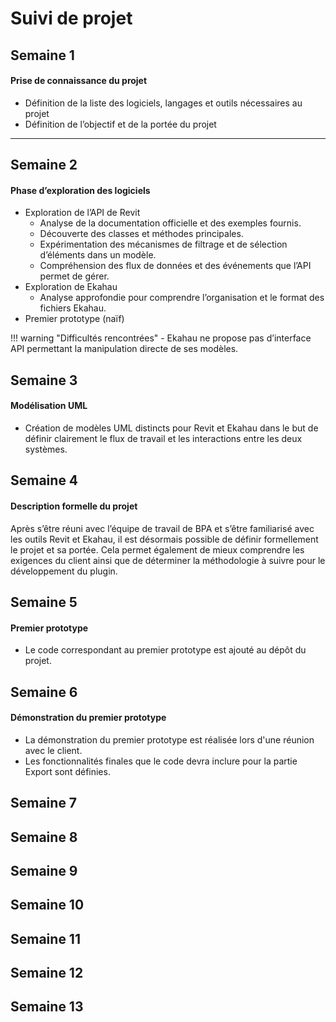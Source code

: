 # Suivi de projet

## Semaine 1

#### Prise de connaissance du projet
- Définition de la liste des logiciels, langages et outils nécessaires au projet
- Définition de l’objectif et de la portée du projet

<!-- !!! info "Notes" -->
<!-- - Il est possible que nous révisions les exigences après le prototypage -->

<!-- !!! warning "Difficultés rencontrées" -->
<!-- - Le plugin Mermaid n'était pas reconnu : confusion entre `mkdocs-mermaid2-plugin` (pip) et `mermaid2` (plugin name) -->
<!-- - Résolu après nettoyage et configuration correcte dans `mkdocs.yml` -->

<!-- !!! abstract "Prochaines étapes" -->
<!-- - Démarrer l’analyse du problème -->
<!-- - Créer la structure de `etudes_preliminaires.md` -->

---

## Semaine 2

#### Phase d’exploration des logiciels
- Exploration de l’API de Revit
    - Analyse de la documentation officielle et des exemples fournis.
    - Découverte des classes et méthodes principales.
    - Expérimentation des mécanismes de filtrage et de sélection d’éléments dans un modèle.
    - Compréhension des flux de données et des événements que l’API permet de gérer.
- Exploration de Ekahau
    - Analyse approfondie pour comprendre l’organisation et le format des fichiers Ekahau.
- Premier prototype (naïf)

!!! warning "Difficultés rencontrées"
    - Ekahau ne propose pas d’interface API permettant la manipulation directe de ses modèles.

## Semaine 3

#### Modélisation UML
- Création de modèles UML distincts pour Revit et Ekahau dans le but de définir clairement le flux de travail et les interactions entre les deux systèmes.

## Semaine 4

#### Description formelle du projet

Après s’être réuni avec l’équipe de travail de BPA et s’être familiarisé avec les outils Revit et Ekahau, il est désormais possible de définir formellement le projet et sa portée. Cela permet également de mieux comprendre les exigences du client ainsi que de déterminer la méthodologie à suivre pour le développement du plugin.


## Semaine 5

#### Premier prototype
- Le code correspondant au premier prototype est ajouté au dépôt du projet.

## Semaine 6

#### Démonstration du premier prototype
- La démonstration du premier prototype est réalisée lors d'une réunion avec le client.
- Les fonctionnalités finales que le code devra inclure pour la partie Export sont définies.

## Semaine 7

## Semaine 8

## Semaine 9

## Semaine 10

## Semaine 11

## Semaine 12

## Semaine 13
